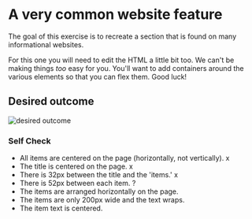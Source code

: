 # A very common website feature

The goal of this exercise is to recreate a section that is found on many informational websites.

For this one you will need to edit the HTML a little bit too. We can't be making things _too_ easy for you. You'll want to add containers around the various elements so that you can flex them. Good luck!

## Desired outcome

![desired outcome](./desired-outcome.png)

### Self Check

- All items are centered on the page (horizontally, not vertically). x
- The title is centered on the page. x
- There is 32px between the title and the 'items.' x
- There is 52px between each item. ?
- The items are arranged horizontally on the page.
- The items are only 200px wide and the text wraps.
- The item text is centered.

